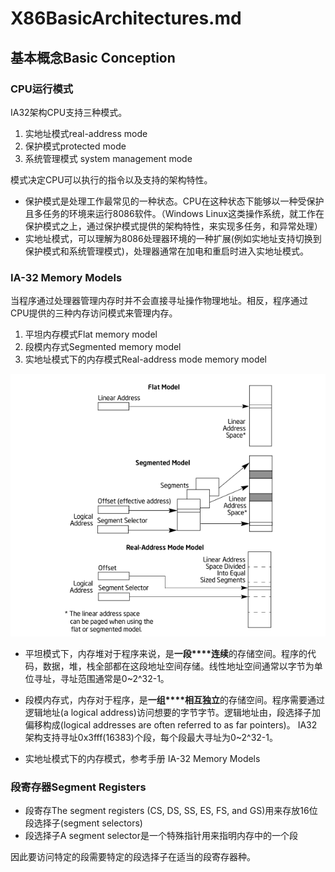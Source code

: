 # X86BasicArchitectures.md

## 基本概念Basic Conception

### CPU运行模式
IA32架构CPU支持三种模式。
1. 实地址模式real-address mode
2. 保护模式protected mode
3. 系统管理模式 system management mode

模式决定CPU可以执行的指令以及支持的架构特性。

* 保护模式是处理工作最常见的一种状态。CPU在这种状态下能够以一种受保护且多任务的环境来运行8086软件。（Windows Linux这类操作系统，就工作在保护模式之上，通过保护模式提供的架构特性，来实现多任务，和异常处理）
* 实地址模式，可以理解为8086处理器环境的一种扩展(例如实地址支持切换到保护模式和系统管理模式)，处理器通常在加电和重启时进入实地址模式。

### IA-32 Memory Models
当程序通过处理器管理内存时并不会直接寻址操作物理地址。相反，程序通过CPU提供的三种内存访问模式来管理内存。
1. 平坦内存模式Flat memory model
2. 段模内存式Segmented memory model
3. 实地址模式下的内存模式Real-address mode memory model

![avatar](https://github.com/BilibiliRiven/NoteBook/blob/main/BasicArchitectures/MemoryModle.PNG)

* 平坦模式下，内存堆对于程序来说，是**一段****连续**的存储空间。程序的代码，数据，堆，栈全部都在这段地址空间存储。线性地址空间通常以字节为单位寻址，寻址范围通常是0~2^32-1。

* 段模内存式，内存对于程序，是**一组****相互独立**的存储空间。程序需要通过逻辑地址(a logical address)访问想要的字节字节。逻辑地址由，段选择子加偏移构成(logical addresses are often referred to as far pointers)。
IA32架构支持寻址0x3fff(16383)个段，每个段最大寻址为0~2^32-1。


* 实地址模式下的内存模式，参考手册 IA-32 Memory Models




### 段寄存器Segment Registers
* 段寄存The segment registers (CS, DS, SS, ES, FS, and GS)用来存放16位段选择子(segment selectors)
* 段选择子A segment selector是一个特殊指针用来指明内存中的一个段

因此要访问特定的段需要特定的段选择子在适当的段寄存器种。




